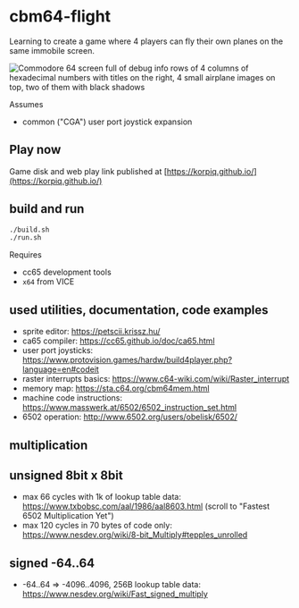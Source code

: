 # cbm64-flight

Learning to create a game where 4 players can fly their own planes on the same immobile screen.

![Commodore 64 screen full of debug info rows of 4 columns of hexadecimal numbers with titles on the right, 4 small airplane images on top, two of them with black shadows](https://kato.iki.fi/pic/c64-game-4-planes-wip_20251026.png)

Assumes
- common ("CGA") user port joystick expansion

## Play now

Game disk and web play link published at [https://korpiq.github.io/](https://korpiq.github.io/)

## build and run

```sh
./build.sh
./run.sh
```

Requires
- cc65 development tools
- `x64` from VICE


## used utilities, documentation, code examples

- sprite editor: https://petscii.krissz.hu/
- ca65 compiler: https://cc65.github.io/doc/ca65.html
- user port joysticks: https://www.protovision.games/hardw/build4player.php?language=en#codeit
- raster interrupts basics: https://www.c64-wiki.com/wiki/Raster_interrupt
- memory map: https://sta.c64.org/cbm64mem.html
- machine code instructions: https://www.masswerk.at/6502/6502_instruction_set.html
- 6502 operation: http://www.6502.org/users/obelisk/6502/

## multiplication

## unsigned 8bit x 8bit
  - max 66 cycles with 1k of lookup table data: https://www.txbobsc.com/aal/1986/aal8603.html (scroll to "Fastest 6502 Multiplication Yet")
  - max 120 cycles in 70 bytes of code only: https://www.nesdev.org/wiki/8-bit_Multiply#tepples_unrolled

## signed -64..64
  - -64..64 => -4096..4096, 256B lookup table data: https://www.nesdev.org/wiki/Fast_signed_multiply
